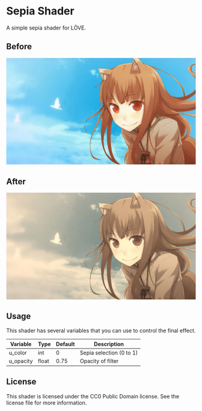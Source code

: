 # Sepia Shader

A simple sepia shader for LÖVE.

## Before

![](./before.jpg)

## After

![](./after.jpg)

## Usage

This shader has several variables that you can use to control the final effect.

| Variable  | Type  | Default | Description |
|-----------|-------|---------|-------------|
| u_color   | int   | 0       | Sepia selection (0 to 1)
| u_opacity | float | 0.75    | Opacity of filter

## License

This shader is licensed under the CC0 Public Domain license. See the license file for more information.
